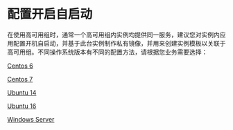 # 配置开启自启动

在使用高可用组时，通常一个高可用组内实例均提供同一服务，建议您对实例内应用配置开机自启动，并基于此台实例制作私有镜像，并用来创建实例模板以关联于高可用组。不同操作系统版本有不同的配置方法，请根据您业务需要选择：

[Centos 6]()

[Centos 7]()

[Ubuntu 14]()

[Ubuntu 16]()

[Windows Server]()